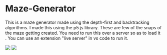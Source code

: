 # Maze-Generator

This is a maze generator made using the depth-first and backtracking algorithms.
I made this using the p5.js library.
These are few of the snaps of the maze getting created.
You need to run this over a server so as to load it .
You can use an extension "live server" in vs code to run it. 

![](images/caprute1.png)
![](images/caprute2.png)
